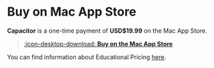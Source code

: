 # Buy on Mac App Store

**Capacitor** is a one-time payment of **USD$19.99** on the Mac App Store.

> [:icon-desktop-download: **Buy on the Mac App Store**](https://apps.apple.com/us/app/capacitor/id6476943059)

You can find information about Educational Pricing [here](/educational/).